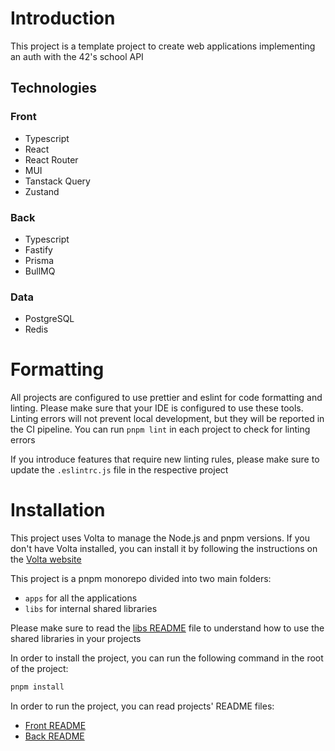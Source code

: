 # Introduction

This project is a template project to create web applications implementing an auth with the 42's school API

## Technologies

### Front

-   Typescript
-   React
-   React Router
-   MUI
-   Tanstack Query
-   Zustand

### Back

-   Typescript
-   Fastify
-   Prisma
-   BullMQ

### Data

-   PostgreSQL
-   Redis

# Formatting

All projects are configured to use prettier and eslint for code formatting and linting. Please make sure that your IDE is configured to use these tools. Linting errors will not prevent local development, but they will be reported in the CI pipeline. You can run `pnpm lint` in each project to check for linting errors

If you introduce features that require new linting rules, please make sure to update the `.eslintrc.js` file in the respective project

# Installation

This project uses Volta to manage the Node.js and pnpm versions. If you don't have Volta installed, you can install it by following the instructions on the [Volta website](https://volta.sh/)

This project is a pnpm monorepo divided into two main folders:

-   `apps` for all the applications
-   `libs` for internal shared libraries

Please make sure to read the [libs README](./libs/README.md) file to understand how to use the shared libraries in your projects

In order to install the project, you can run the following command in the root of the project:

```bash
pnpm install
```

In order to run the project, you can read projects' README files:

-   [Front README](./apps/front-app/README.md)
-   [Back README](./apps/back-app/README.md)
